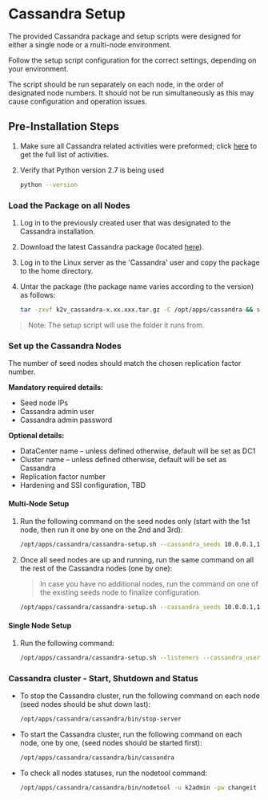 # Cassandra Setup

The provided Cassandra package and setup scripts were designed for either a single node or a multi-node environment.

Follow the setup script configuration for the correct settings, depending on your environment.

The script should be run separately on each node, in the order of designated node numbers. It should not be run simultaneously as this may cause configuration and operation issues.


## Pre-Installation Steps

1. Make sure all Cassandra related activities were preformed; click [here](01_Fabric_7.xx_Installation_intro.md) to get the full list of activities.

2. Verify that Python version 2.7 is being used

    ~~~bash
    python --version
    ~~~


### Load the Package on all Nodes

1. Log in to the previously created user that was designated to the Cassandra installation.

2. Download the latest Cassandra package (located [here](https://download.k2view.com/index.php/s/tkf2P1724iBogIj)).

2. Log in to the Linux server as the 'Cassandra' user and copy the package to the home directory.

3. Untar the package (the package name varies according to the version) as follows:

    ~~~bash
    tar -zxvf k2v_cassandra-x.xx.xxx.tar.gz -C /opt/apps/cassandra && source /opt/apps/cassandra/.bash_profile
    ~~~
> Note: The setup script will use the folder it runs from.

### Set up the Cassandra Nodes

The number of seed nodes should match the chosen replication factor number.

**Mandatory required details:**
* Seed node IPs
* Cassandra admin user
* Cassandra admin password


**Optional details:**
* DataCenter name – unless defined otherwise, default will be set as DC1
* Cluster name – unless defined otherwise, default will be set as Cassandra
* Replication factor number
* Hardening and SSl configuration, TBD 


#### Multi-Node Setup
1. Run the following command on the seed nodes only (start with the 1st node, then run it one by one on the 2nd and 3rd):

    ~~~bash
    /opt/apps/cassandra/cassandra-setup.sh --cassandra_seeds 10.0.0.1,10.0.0.2,10.0.0.3 --cassandra_user k2admin --cassandra_password changeit --cassandra_replication_factor 3
    ~~~

2. Once all seed nodes are up and running, run the same command on all the rest of the Cassandra nodes (one by one):
    > In case you have no additional nodes, run the command on one of the existing seeds node to finalize configuration.

    ~~~bash
    /opt/apps/cassandra/cassandra-setup.sh --cassandra_seeds 10.0.0.1,10.0.0.2,10.0.0.3 --cassandra_user k2admin --cassandra_password changeit --  cassandra_replication_factor 3
    ~~~

#### Single Node Setup

1. Run the following command:

    ~~~bash
    /opt/apps/cassandra/cassandra-setup.sh --listeners --cassandra_user k2admin --cassandra_password changeit
    ~~~

### Cassandra cluster - Start, Shutdown and Status 

* To stop the Cassandra cluster, run the following command on each node (seed nodes should be shut down last):

    ~~~bash
    /opt/apps/cassandra/cassandra/bin/stop-server
    ~~~

* To start the Cassandra cluster, run the following command on each node, one by one, (seed nodes should be started first):
    ~~~bash
    /opt/apps/cassandra/cassandra/bin/cassandra
    ~~~~

* To check all nodes statuses, run the nodetool command:

    ~~~bash
    /opt/apps/cassandra/cassandra/bin/nodetool -u k2admin -pw changeit status
    ~~~
